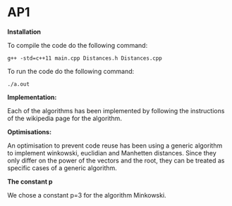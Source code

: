 # AP1

**Installation**

 To compile the code do the following command:
```
g++ -std=c++11 main.cpp Distances.h Distances.cpp
```

To run the code do the following command:
```
./a.out
```
**Implementation:**

Each of the algorithms has been implemented by following the instructions of the wikipedia page for the algorithm.

**Optimisations:** 

An optimisation to prevent code reuse has been using a generic algorithm to implement winkowski, euclidian and Manhetten distances. Since they only differ on the power of the vectors and the root, they can be treated as specific cases of a generic algorithm. 

**The constant p**

We chose a constant p=3 for the algorithm Minkowski.